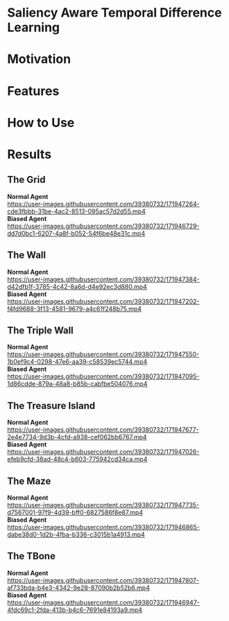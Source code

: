 # Saliency Aware Temporal Difference Learning

# Motivation

# Features

# How to Use

# Results

## The Grid
**Normal Agent**  
https://user-images.githubusercontent.com/39380732/171947264-cde3fbbb-31be-4ac2-8513-095ac57d2d55.mp4  
**Biased Agent**  
https://user-images.githubusercontent.com/39380732/171946729-dd7d0bc1-6207-4a8f-b052-54f6be48e31c.mp4  

## The Wall
**Normal Agent**  
https://user-images.githubusercontent.com/39380732/171947384-d42dfb1f-3785-4c42-8a6d-d4e92ec3d880.mp4  
**Biased Agent**  
https://user-images.githubusercontent.com/39380732/171947202-f4fd9688-3f13-4581-9679-a4c61f248b75.mp4  

## The Triple Wall
**Normal Agent**  
https://user-images.githubusercontent.com/39380732/171947550-1b0ef9c4-0298-47e6-aa39-c58539ec5744.mp4  
**Biased Agent**  
https://user-images.githubusercontent.com/39380732/171947095-1d86cdde-879a-48a8-b85b-cabfbe504076.mp4  

## The Treasure Island
**Normal Agent**  
https://user-images.githubusercontent.com/39380732/171947677-2e4e7734-9d3b-4cfd-a938-cef062bb6767.mp4  
**Biased Agent**  
https://user-images.githubusercontent.com/39380732/171947026-efeb9cfd-38ad-48c4-b603-775942cd34ca.mp4  

## The Maze
**Normal Agent**  
https://user-images.githubusercontent.com/39380732/171947735-d7567001-97f9-4d39-bff0-6827586f8e87.mp4  
**Biased Agent**  
https://user-images.githubusercontent.com/39380732/171946865-dabe38d0-1d2b-4fba-b336-c3015b1a4913.mp4  

## The TBone
**Normal Agent**  
https://user-images.githubusercontent.com/39380732/171947807-af733bda-b4e3-4342-9e28-87090b2b52b6.mp4  
**Biased Agent**  
https://user-images.githubusercontent.com/39380732/171946947-4fdc69c1-2fda-413b-b4c6-7691e84193a9.mp4  





